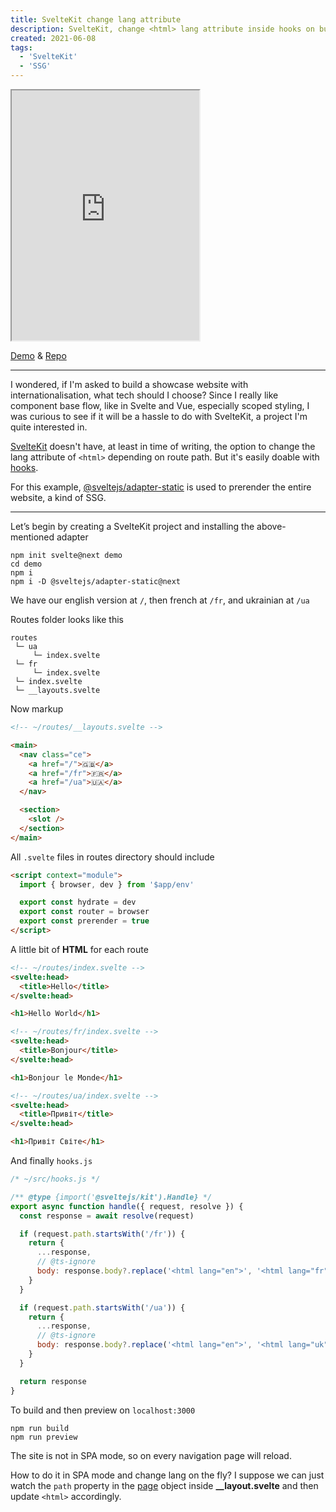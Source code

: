 ```yaml
---
title: SvelteKit change lang attribute
description: SvelteKit, change <html> lang attribute inside hooks on build
created: 2021-06-08
tags:
  - 'SvelteKit'
  - 'SSG'
---
```


<iframe src="https://demo-sveltekit-lang-attr.pages.dev/"
        title="Demo: SvelteKit change lang attribute" 
        width="300" height="400">
</iframe>

[Demo](https://demo-sveltekit-lang-attr.pages.dev/) & [Repo](https://github.com/diogenesofweb/demo-sveltekit-lang-attr)

---

I wondered, if I'm asked to build a showcase website with internationalisation, what tech should I choose? Since I really like component base flow, like in Svelte and Vue, especially scoped styling, I was curious to see if it will be a hassle to do with SvelteKit, a project I'm quite interested in.

[SvelteKit](https://kit.svelte.dev) doesn't have, at least in time of writing, the option to change the lang attribute of `<html>` depending on route path. But it's easily doable with [hooks](https://kit.svelte.dev/docs#hooks).

For this example, [@sveltejs/adapter-static](https://github.com/sveltejs/kit/tree/master/packages/adapter-static) is used to prerender the entire website, a kind of SSG.

---

Let’s begin by creating a SvelteKit project and installing the above-mentioned adapter

```shell
npm init svelte@next demo
cd demo
npm i
npm i -D @sveltejs/adapter-static@next
```

We have our english version at `/`, then french at `/fr`, and ukrainian at `/ua`

Routes folder looks like this

```shell
routes
 └─ ua
     └─ index.svelte
 └─ fr
     └─ index.svelte
 └─ index.svelte
 └─ __layouts.svelte

```

Now markup

```html
<!-- ~/routes/__layouts.svelte -->

<main>
  <nav class="ce">
    <a href="/">🇬🇧</a>
    <a href="/fr">🇫🇷</a>
    <a href="/ua">🇺🇦</a>
  </nav>

  <section>
    <slot />
  </section>
</main>
```

All `.svelte` files in routes directory should include

```html
<script context="module">
  import { browser, dev } from '$app/env'

  export const hydrate = dev
  export const router = browser
  export const prerender = true
</script>
```

A little bit of **HTML** for each route

```html
<!-- ~/routes/index.svelte -->
<svelte:head>
  <title>Hello</title>
</svelte:head>

<h1>Hello World</h1>
```

```html
<!-- ~/routes/fr/index.svelte -->
<svelte:head>
  <title>Bonjour</title>
</svelte:head>

<h1>Bonjour le Monde</h1>
```

```html
<!-- ~/routes/ua/index.svelte -->
<svelte:head>
  <title>Привіт</title>
</svelte:head>

<h1>Привіт Світе</h1>
```

And finally `hooks.js`

```js
/* ~/src/hooks.js */

/** @type {import('@sveltejs/kit').Handle} */
export async function handle({ request, resolve }) {
  const response = await resolve(request)

  if (request.path.startsWith('/fr')) {
    return {
      ...response,
      // @ts-ignore
      body: response.body?.replace('<html lang="en">', '<html lang="fr">')
    }
  }

  if (request.path.startsWith('/ua')) {
    return {
      ...response,
      // @ts-ignore
      body: response.body?.replace('<html lang="en">', '<html lang="uk">')
    }
  }

  return response
}
```

To build and then preview on `localhost:3000`

```shell
npm run build
npm run preview
```

The site is not in SPA mode, so on every navigation page will reload.

How to do it in SPA mode and change lang on the fly?
I suppose we can just watch the `path` property in the [page](https://kit.svelte.dev/docs#loading-input-page) object inside **\_\_layout.svelte** and then update `<html>` accordingly.
